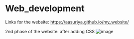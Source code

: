 # Web_development

Links for the website: https://aasurjya.github.io/my_website/

2nd phase of the website:
after adding CSS
![image](https://user-images.githubusercontent.com/44926849/214242586-a8c632ac-8333-4c5e-8860-f3c82bd22c59.png)
